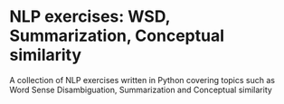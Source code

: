 # NLP exercises: WSD, Summarization, Conceptual similarity

A collection of NLP exercises written in Python covering topics such as Word Sense Disambiguation, Summarization and Conceptual similarity
